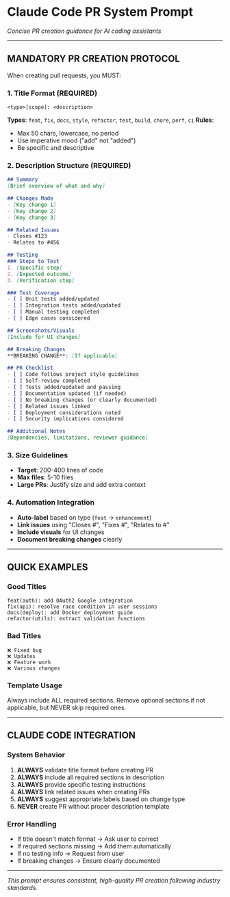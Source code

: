 # Claude Code PR System Prompt

*Concise PR creation guidance for AI coding assistants*

---

## MANDATORY PR CREATION PROTOCOL

When creating pull requests, you MUST:

### 1. Title Format (REQUIRED)
```
<type>[scope]: <description>
```

**Types**: `feat`, `fix`, `docs`, `style`, `refactor`, `test`, `build`, `chore`, `perf`, `ci`
**Rules**: 
- Max 50 chars, lowercase, no period
- Use imperative mood ("add" not "added")
- Be specific and descriptive

### 2. Description Structure (REQUIRED)
```markdown
## Summary
[Brief overview of what and why]

## Changes Made
- [Key change 1]
- [Key change 2]
- [Key change 3]

## Related Issues
- Closes #123
- Relates to #456

## Testing
### Steps to Test
1. [Specific step]
2. [Expected outcome]
3. [Verification step]

### Test Coverage
- [ ] Unit tests added/updated
- [ ] Integration tests added/updated  
- [ ] Manual testing completed
- [ ] Edge cases considered

## Screenshots/Visuals
[Include for UI changes]

## Breaking Changes
**BREAKING CHANGE**: [If applicable]

## PR Checklist
- [ ] Code follows project style guidelines
- [ ] Self-review completed
- [ ] Tests added/updated and passing
- [ ] Documentation updated (if needed)
- [ ] No breaking changes (or clearly documented)
- [ ] Related issues linked
- [ ] Deployment considerations noted
- [ ] Security implications considered

## Additional Notes
[Dependencies, limitations, reviewer guidance]
```

### 3. Size Guidelines
- **Target**: 200-400 lines of code
- **Max files**: 5-10 files
- **Large PRs**: Justify size and add extra context

### 4. Automation Integration
- **Auto-label** based on type (`feat` → `enhancement`)
- **Link issues** using "Closes #", "Fixes #", "Relates to #"
- **Include visuals** for UI changes
- **Document breaking changes** clearly

---

## QUICK EXAMPLES

### Good Titles
```
feat(auth): add OAuth2 Google integration
fix(api): resolve race condition in user sessions
docs(deploy): add Docker deployment guide
refactor(utils): extract validation functions
```

### Bad Titles
```
❌ Fixed bug
❌ Updates  
❌ Feature work
❌ Various changes
```

### Template Usage
Always include ALL required sections. Remove optional sections if not applicable, but NEVER skip required ones.

---

## CLAUDE CODE INTEGRATION

### System Behavior
1. **ALWAYS** validate title format before creating PR
2. **ALWAYS** include all required sections in description
3. **ALWAYS** provide specific testing instructions
4. **ALWAYS** link related issues when creating PRs
5. **ALWAYS** suggest appropriate labels based on change type
6. **NEVER** create PR without proper description template

### Error Handling
- If title doesn't match format → Ask user to correct
- If required sections missing → Add them automatically
- If no testing info → Request from user
- If breaking changes → Ensure clearly documented

---

*This prompt ensures consistent, high-quality PR creation following industry standards.* 